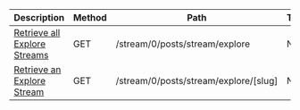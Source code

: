 <table class='table table-striped'>
    <thead>
        <tr>
            <th width="410">Description</th>
            <th width="80">Method</th>
            <th width="320">Path</th>
            <th width="60">Token</th>
        </tr>
    </thead>
    <tbody>
        <tr>
            <td><a href="/docs/resources/explore/#retrieve-all-explore-streams">Retrieve all Explore Streams</a></td>
            <td>GET</td>
            <td>/stream/0/posts/stream/explore</td>
            <td>None</td>
        </tr>
        <tr>
            <td><a href="/docs/resources/explore/#retrieve-an-explore-stream">Retrieve an Explore Stream</a></td>
            <td>GET</td>
            <td>/stream/0/posts/stream/explore/[slug]</td>
            <td>None</td>
        </tr>
    </tbody>
</table>
